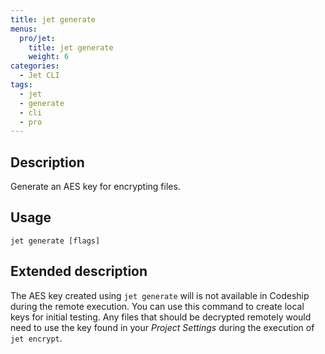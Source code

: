 ```yaml
---
title: jet generate
menus:
  pro/jet:
    title: jet generate
    weight: 6
categories:
  - Jet CLI
tags:
  - jet
  - generate
  - cli
  - pro
---
```


## Description
Generate an AES key for encrypting files.

## Usage

```
jet generate [flags]
```

## Extended description
The AES key created using `jet generate` will is not available in Codeship during the remote execution. You can use this command to create local keys for initial testing. Any files that should be decrypted remotely would need to use the key found in your _Project Settings_ during the execution of `jet encrypt`.
